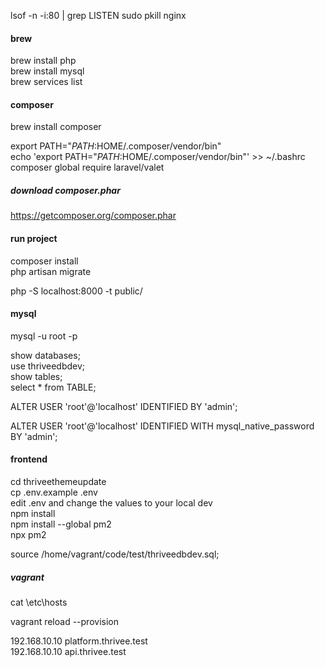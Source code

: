 
lsof -n -i:80 | grep LISTEN
sudo pkill nginx   

#### brew
brew install php   
brew install mysql    
brew services list      

#### composer 
brew install composer     

export PATH="$PATH:$HOME/.composer/vendor/bin"     
echo 'export PATH="$PATH:$HOME/.composer/vendor/bin"' >> ~/.bashrc      
composer global require laravel/valet       

##### download composer.phar
https://getcomposer.org/composer.phar


#### run project
composer install      
php artisan migrate   

php -S localhost:8000 -t public/       



#### mysql
mysql -u root -p

show databases;   
use thriveedbdev;   
show tables;  
select * from TABLE;   

ALTER USER 'root'@'localhost' IDENTIFIED BY 'admin';

ALTER USER 'root'@'localhost' IDENTIFIED WITH mysql_native_password BY 'admin';   


#### frontend
cd thriveethemeupdate  
cp .env.example .env    
edit .env and change the values to your local dev    
npm install   
npm install --global pm2   
npx pm2  

source /home/vagrant/code/test/thriveedbdev.sql;  


##### vagrant
cat \etc\hosts

vagrant reload --provision    


192.168.10.10   platform.thrivee.test    
192.168.10.10   api.thrivee.test    







